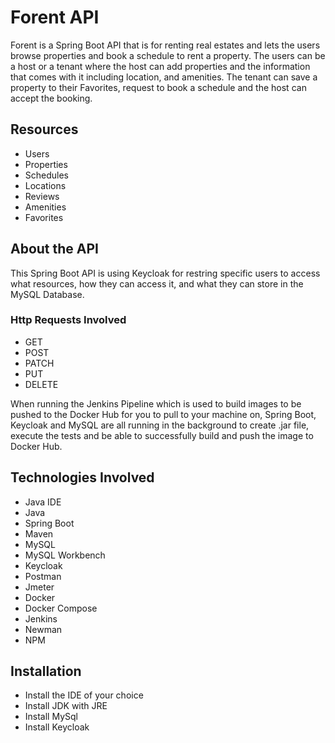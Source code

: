 # Forent API

Forent is a Spring Boot API that is for renting real estates and lets the users browse properties and book a schedule to rent a property. The users can be a host or a tenant where the host can add properties and the information that comes with it including location, and amenities. The tenant can save a property to their Favorites, request to book a schedule and the host can accept the booking.

## Resources
- Users
- Properties
- Schedules
- Locations
- Reviews
- Amenities
- Favorites

## About the API
This Spring Boot API is using Keycloak for restring specific users to access what resources, how they can access it, and what they can store in the MySQL Database.

### Http Requests Involved
- GET
- POST
- PATCH
- PUT
- DELETE

When running the Jenkins Pipeline which is used to build images to be pushed to the Docker Hub for you to pull to your machine on, Spring Boot, Keycloak and MySQL are all running in the background to create .jar file, execute the tests and be able to successfully build and push the image to Docker Hub.

## Technologies Involved  
- Java IDE
- Java
- Spring Boot
- Maven 
- MySQL
- MySQL Workbench
- Keycloak
- Postman
- Jmeter
- Docker
- Docker Compose
- Jenkins
- Newman
- NPM



## Installation
- Install the IDE of your choice
- Install JDK with JRE
- Install MySql
- Install Keycloak
